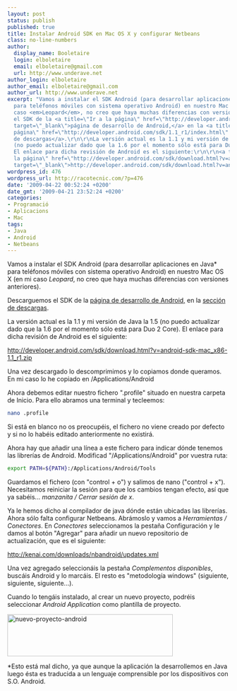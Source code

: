 ```yaml
---
layout: post
status: publish
published: true
title: Instalar Android SDK en Mac OS X y configurar Netbeans
class: no-line-numbers
author:
  display_name: Booletaire
  login: elboletaire
  email: elboletaire@gmail.com
  url: http://www.underave.net
author_login: elboletaire
author_email: elboletaire@gmail.com
author_url: http://www.underave.net
excerpt: "Vamos a instalar el SDK Android (para desarrollar aplicaciones en Java*
  para teléfonos móviles con sistema operativo Android) en nuestro Mac OS X (en mi
  caso <em>Leopard</em>, no creo que haya muchas diferencias con versiones anteriores).\r\n\r\nDescarguemos
  el SDK de la <a title=\"Ir a la página\" href=\"http://developer.android.com/\"
  target=\"_blank\">página de desarrollo de Android,</a> en la <a title=\"Ir a la
  página\" href=\"http://developer.android.com/sdk/1.1_r1/index.html\" target=\"_blank\">sección
  de descargas</a>.\r\n\r\nLa versión actual es la 1.1 y mi versión de Java la 1.5
  (no puedo actualizar dado que la 1.6 por el momento sólo está para Duo 2 Core).
  El enlace para dicha revisión de Android es el siguiente:\r\n\r\n<a title=\"Ir a
  la página\" href=\"http://developer.android.com/sdk/download.html?v=android-sdk-mac_x86-1.1_r1.zip\"
  target=\"_blank\">http://developer.android.com/sdk/download.html?v=android-sdk-mac_x86-1.1_r1.zip</a>\r\n\r\n"
wordpress_id: 476
wordpress_url: http://racotecnic.com/?p=476
date: '2009-04-22 00:52:24 +0200'
date_gmt: '2009-04-21 23:52:24 +0200'
categories:
- Programació
- Aplicacions
- Mac
tags:
- Java
- Android
- Netbeans
---
```


Vamos a instalar el SDK Android (para desarrollar aplicaciones en Java* para teléfonos móviles con sistema operativo Android) en nuestro Mac OS X (en mi caso <em>Leopard</em>, no creo que haya muchas diferencias con versiones anteriores).

Descarguemos el SDK de la <a title="Ir a la página" href="http://developer.android.com/" target="_blank">página de desarrollo de Android,</a> en la <a title="Ir a la página" href="http://developer.android.com/sdk/1.1_r1/index.html" target="_blank">sección de descargas</a>.

La versión actual es la 1.1 y mi versión de Java la 1.5 (no puedo actualizar dado que la 1.6 por el momento sólo está para Duo 2 Core). El enlace para dicha revisión de Android es el siguiente:

<a title="Ir a la página" href="http://developer.android.com/sdk/download.html?v=android-sdk-mac_x86-1.1_r1.zip" target="_blank">http://developer.android.com/sdk/download.html?v=android-sdk-mac_x86-1.1_r1.zip</a>

<a id="more"></a><a id="more-476"></a>
Una vez descargado lo descomprimimos y lo copiamos donde queramos. En mi caso lo he copiado en /Applications/Android

Ahora debemos editar nuestro fichero ".profile" situado en nuestra carpeta de Inicio. Para ello abramos una terminal y tecleemos:

~~~bash
nano .profile
~~~

Si está en blanco no os preocupéis, el fichero no viene creado por defecto y si no lo habéis editado anteriormente no existirá.

Ahora hay que añadir una línea a este fichero para indicar dónde tenemos las librerías de Android. Modificad "/Applications/Android" por vuestra ruta:

~~~bash
export PATH=${PATH}:/Applications/Android/Tools
~~~

Guardamos el fichero (con "control + o") y salimos de nano ("control + x"). Necesitamos reiniciar la sesión para que los cambios tengan efecto, así que ya sabéis... <em>manzanita / Cerrar sesión de x</em>.

Ya le hemos dicho al compilador de java dónde están ubicadas las librerías. Ahora sólo falta configurar Netbeans. Abrámoslo y vamos a <em>Herramientas / Conectores</em>. En <em>Conectores</em> seleccionamos la pestaña Configuración y le damos al botón "Agregar" para añadir un nuevo repositorio de actualización, que es el siguiente:

http://kenai.com/downloads/nbandroid/updates.xml

Una vez agregado seleccionáis la pestaña <em>Complementos disponibles</em>, buscáis Android y lo marcáis. El resto es "metodología windows" (siguiente, siguiente, siguiente...).

Cuando lo tengáis instalado, al crear un nuevo proyecto, podréis seleccionar <em>Android Application</em> como plantilla de proyecto.

<a href="{{ site.url }}/uploads/2009/04/nuevo-proyecto-android.png"><img class="size-full wp-image-477 aligncenter" title="nuevo-proyecto-android" src="{{ site.url }}/uploads/2009/04/nuevo-proyecto-android.png" alt="nuevo-proyecto-android" width="375" height="95" /></a>

*Esto está mal dicho, ya que aunque la aplicación la desarrollemos en Java luego ésta es traducida a un lenguaje comprensible por los dispositivos con S.O. Android.
